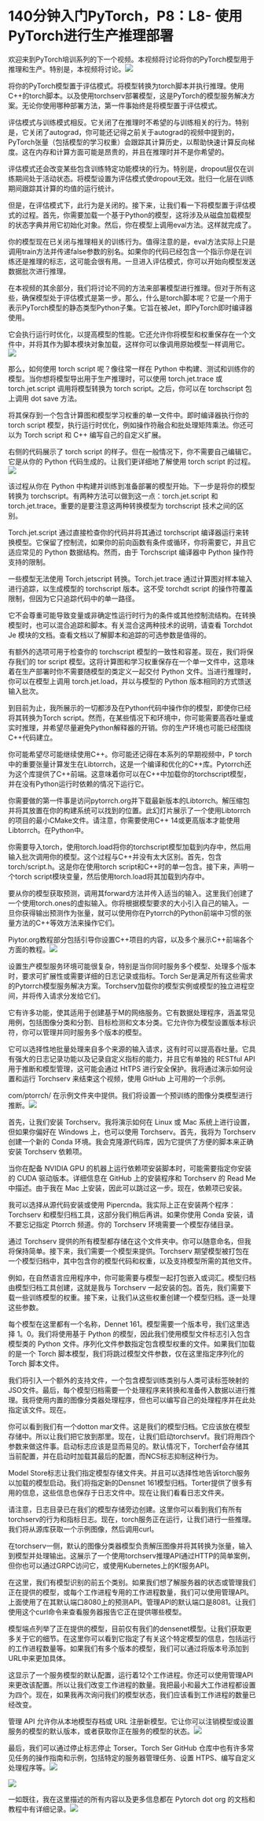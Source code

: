 # 140分钟入门PyTorch，P8：L8- 使用PyTorch进行生产推理部署 

欢迎来到PyTorch培训系列的下一个视频。本视频将讨论将你的PyTorch模型用于推理和生产。特别是，本视频将讨论。![](img/4d44108b0d360e3d929d7a4ff88b5654_1.png)

将你的PyTorch模型置于评估模式。将模型转换为torch脚本并执行推理。使用C++的torch脚本。以及使用torchserv部署模型，这是PyTorch的模型服务解决方案。无论你使用哪种部署方法，第一件事始终是将模型置于评估模式。

评估模式与训练模式相反。它关闭了在推理时不希望的与训练相关的行为。特别是，它关闭了autograd，你可能还记得之前关于autograd的视频中提到的，PyTorch张量（包括模型的学习权重）会跟踪其计算历史，以帮助快速计算反向梯度。这在内存和计算方面可能是昂贵的，并且在推理时并不是你希望的。

评估模式还会改变某些包含训练特定功能模块的行为。特别是，dropout层仅在训练期间处于活动状态。将模型设置为评估模式使dropout无效。批归一化层在训练期间跟踪其计算的均值的运行统计。

但是，在评估模式下，此行为是关闭的。接下来，让我们看一下将模型置于评估模式的过程。首先，你需要加载一个基于Python的模型，这将涉及从磁盘加载模型的状态字典并用它初始化对象。然后，你在模型上调用eval方法。这样就完成了。

你的模型现在已关闭与推理相关的训练行为。值得注意的是，eval方法实际上只是调用train方法并传递false参数的别名。如果你的代码已经包含一个指示你是在训练还是推理的标志，这可能会很有用。一旦进入评估模式，你可以开始向模型发送数据批次进行推理。

在本视频的其余部分，我们将讨论不同的方法来部署模型进行推理。但对于所有这些，确保模型处于评估模式是第一步。那么，什么是torch脚本呢？它是一个用于表示PyTorch模型的静态类型Python子集。它旨在被Jet，即PyTorch即时编译器使用。

它会执行运行时优化，以提高模型的性能。它还允许你将模型和权重保存在一个文件中，并将其作为脚本模块对象加载，这样你可以像调用原始模型一样调用它。![](img/4d44108b0d360e3d929d7a4ff88b5654_3.png)

那么，如何使用 torch script 呢？像往常一样在 Python 中构建、测试和训练你的模型。当你想将模型导出用于生产推理时，可以使用 torch.jet.trace 或 torch.jet.script 调用将模型转换为 torch script。之后，你可以在 torchscript 包上调用 dot save 方法。

将其保存到一个包含计算图和模型学习权重的单一文件中。即时编译器执行你的 torch script 模型，执行运行时优化，例如操作符融合和批处理矩阵乘法。你还可以为 Torch script 和 C++ 编写自己的自定义扩展。

右侧的代码展示了 torch script 的样子。但在一般情况下，你不需要自己编辑它。它是从你的 Python 代码生成的。让我们更详细地了解使用 torch script 的过程。![](img/4d44108b0d360e3d929d7a4ff88b5654_5.png)

该过程从你在 Python 中构建并训练到准备部署的模型开始。下一步是将你的模型转换为 torchscript。有两种方法可以做到这一点：torch.jet.script 和 torch.jet.trace。重要的是要注意这两种转换模型为 torchscript 技术之间的区别。

Torch.jet.script 通过直接检查你的代码并将其通过 torchscript 编译器运行来转换模型。它保留了控制流，如果你的前向函数有条件或循环，你将需要它，并且它适应常见的 Python 数据结构。然而，由于 Torchscript 编译器中 Python 操作符支持的限制。

一些模型无法使用 Torch.jetscript 转换。Torch.jet.trace 通过计算图对样本输入进行追踪，以生成模型的 torchscript 版本。这不受 torchdt script 的操作符覆盖限制，但因为它只追踪代码中的单一路径。

它不会尊重可能导致变量或非确定性运行时行为的条件或其他控制流结构。在转换模型时，也可以混合追踪和脚本。有关混合这两种技术的说明，请查看 Torchdot Je 模块的文档。查看文档以了解脚本和追踪的可选参数是值得的。

有额外的选项可用于检查你的 torchscript 模型的一致性和容差。现在，我们将保存我们的 tor script 模型。这将计算图和学习权重保存在一个单一文件中，这意味着在生产部署时你不需要随模型的类定义一起交付 Python 文件。当进行推理时，你可以在模型上调用 torch.jet.load，并以与模型的 Python 版本相同的方式馈送输入批次。

到目前为止，我所展示的一切都涉及在Python代码中操作你的模型，即使你已经将其转换为Torch script。然而，在某些情况下和环境中，你可能需要高吞吐量或实时推理，并希望尽量避免Python解释器的开销。你的生产环境也可能已经围绕C++代码建立。

你可能希望尽可能继续使用C++。你可能还记得在本系列的早期视频中，P torch中的重要张量计算发生在Libtorrch，这是一个编译和优化的C++库。Pytorrch还为这个库提供了C++前端。这意味着你可以在C++中加载你的torchscript模型，并在没有Python运行时依赖的情况下运行它。

你需要做的第一件事是访问pytorrch.org并下载最新版本的Libtorrch。解压缩包并将其放置在你的构建系统可以找到的位置。此幻灯片展示了一个使用Libtorrch的项目的最小CMake文件。请注意，你需要使用C++ 14或更高版本才能使用Libtorrch。在Python中。

你需要导入torch，使用torch.load将你的torchscript模型加载到内存中，然后用输入批次调用你的模型。这个过程与C++并没有太大区别。首先，包含torch/script.h。这是你在使用torch script和C++时的单一包含。接下来，声明一个torch script模块变量，然后使用torch.load将其加载到内存中。

要从你的模型获取预测，调用其forward方法并传入适当的输入。这里我们创建了一个使用torch.ones的虚拟输入。你将根据模型要求的大小引入自己的输入。一旦你获得输出预测作为张量，就可以使用你在Pytorrch的Python前端中习惯的张量方法的C++等效方法来操作它们。

Piytor.org教程部分包括引导你设置C++项目的内容，以及多个展示C++前端各个方面的教程。![](img/4d44108b0d360e3d929d7a4ff88b5654_7.png)

设置生产模型服务环境可能很复杂，特别是当你同时服务多个模型、处理多个版本时，要求可扩展性或需要详细的日志记录或指标。Torch Ser是满足所有这些需求的Pytorrch模型服务解决方案。Torchserv加载你的模型实例或模型的独立进程空间，并将传入请求分发给它们。

它有许多功能，使其适用于创建基于M的网络服务。它有数据处理程序，涵盖常见用例，包括图像分类和分割、目标检测和文本分类。它允许你为模型设置版本标识符，你可以管理并同时服务多个版本的模型。

它可以选择性地批量处理来自多个来源的输入请求，这有时可以提高吞吐量。它具有强大的日志记录功能以及记录自定义指标的能力，并且它有单独的 RESTful API 用于推断和模型管理，这可能会通过 HtTPS 进行安全保护。我将通过演示如何设置和运行 Torchserv 来结束这个视频，使用 GitHub 上可用的一个示例。

com/ptorrch/ 在示例文件夹中提供。我们将设置一个预训练的图像分类模型进行推断。![](img/4d44108b0d360e3d929d7a4ff88b5654_9.png)

首先，让我们安装 Torchserv。我将演示如何在 Linux 或 Mac 系统上进行设置，但如果你偏好在 Windows 上，也可以使用 Torchserv。首先，我将为 Torchserv 创建一个新的 Conda 环境。我会克隆源代码库，因为它提供了方便的脚本来正确安装 Torchserv 依赖项。

当你在配备 NVIDIA GPU 的机器上运行依赖项安装脚本时，可能需要指定你安装的 CUDA 驱动版本。详细信息在 GitHub 上的安装程序和 Torchserv 的 Read Me 中描述。由于我在 Mac 上安装，因此可以跳过这一步。现在，依赖项已安装。

我可以选择从源代码安装或使用 Pipercnda。我实际上正在安装两个程序：Torchserv 和模型归档工具，这部分我们稍后再讲。如果你使用 Conda 安装，请不要忘记指定 Ptorrch 频道。你的 Torchserv 环境需要一个模型存储目录。

通过 Torchserv 提供的所有模型都存储在这个文件夹中。你可以随意命名，但我将保持简单。接下来，我们需要一个模型来提供。Torchserv 期望模型被打包在一个模型归档中，其中包含你的模型代码和权重，以及支持模型所需的其他文件。

例如，在自然语言应用程序中，你可能需要与模型一起打包嵌入或词汇。模型归档由模型归档工具创建，这就是我与 Torchserv 一起安装的包。首先，我们需要下载一些训练模型的权重。接下来，让我们从这些权重创建一个模型归档。逐一处理这些参数。

每个模型在这里都有一个名称，Dennet 161。模型需要一个版本号，我们这里选择 1。0。我们将使用基于 Python 的模型，因此我们使用模型文件标志引入包含模型类的 Python 文件。序列化文件参数指定包含模型权重的文件。如果我们加载的是一个 Torch 脚本模型，我们将跳过模型文件参数，仅在这里指定序列化的 Torch 脚本文件。

我们将引入一个额外的支持文件，一个包含模型训练类别与人类可读标签映射的JSO文件。最后，每个模型归档需要一个处理程序来转换和准备传入数据以进行推理。我将使用内置的图像分类器处理程序，但也可以编写自己的处理程序并在此处指定该文件。现在。

你可以看到我们有一个dotton mar文件。这是我们的模型归档。它应该放在模型存储中。所以让我们把它放到那里。现在，让我们启动torchservf。我们将用四个参数来做这件事。启动标志应该是显而易见的。默认情况下，Torcherf会存储其当前配置，并在启动时加载其最后的配置，而NCS标志抑制这种行为。

Model Store标志让我们指定模型存储文件夹。并且可以选择性地告诉torch服务以加载的模型启动。我们将指定新的Densnet 161模型归档。Torter提供了很多有用的信息，这些信息也保存于日志文件中。现在让我们看看日志文件夹。

请注意，日志目录已在我们的模型存储旁边创建。这里你可以看到我们有所有torchserv的行为和指标日志。现在，torch服务正在运行，让我们进行一些推理。我们将从源库获取一个示例图像，然后调用curl。

在torchserv一侧，默认的图像分类器模型负责解压图像并将其转换为张量，输入到模型并处理输出。这展示了一个使用torchserv推理API通过HTTP的简单案例，但你也可以通过GRPC访问它，或使用Kubernetes上的Kf服务API。

在这里，我们有模型识别的前五个类别。如果我们想了解服务器的状态或管理我们正在提供的模型，或每个工作进程专用的工作进程数量，我们可以使用管理API。上面使用了在其默认端口8080上的预测API。管理API的默认端口是8081。让我们使用这个curl命令来查看服务器报告它正在提供哪些模型。

模型端点列举了正在提供的模型，目前仅有我们的densenet模型。让我们获取更多关于它的细节。在这里你可以看到它指定了有关这个特定模型的信息，包括运行的工作进程数量等。如果我们有多个版本的模型，我们可以通过将版本号添加到URL中来更加具体。

这显示了一个服务模型的默认配置，运行着12个工作进程。你还可以使用管理API来更改该配置。所以让我们改变工作进程的数量。我把最小和最大工作进程都设置为四个。现在，如果我再次询问我们的模型状态，我们应该看到工作进程的数量已经改变。

管理 API 允许你从本地模型存档或 URL 注册新模型。它让你可以注销模型或设置服务的模型的默认版本，或者获取你正在服务的模型的状态。![](img/4d44108b0d360e3d929d7a4ff88b5654_11.png)

最后，我们可以通过停止标志停止 Torser。Torch Ser GitHub 仓库中也有许多常见任务的操作指南和示例，包括特定的服务器管理任务、设置 HTPS、编写自定义处理程序等。![](img/4d44108b0d360e3d929d7a4ff88b5654_13.png)

![](img/4d44108b0d360e3d929d7a4ff88b5654_14.png)

一如既往，我在这里描述的所有内容以及更多信息都在 Pytorch dot org 的文档和教程中有详细记录。![](img/4d44108b0d360e3d929d7a4ff88b5654_16.png)
